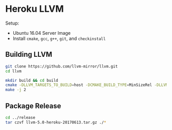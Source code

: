 # Heroku LLVM 

Setup: 

* Ubuntu 16.04 Server Image
* Install `cmake`, `gcc`, `g++`, `git`, and `checkinstall`

## Building LLVM
```bash
git clone https://github.com/llvm-mirror/llvm.git
cd llvm

mkdir build && cd build
cmake -DLLVM_TARGETS_TO_BUILD=host -DCMAKE_BUILD_TYPE=MinSizeRel -DLLVM_EXPERIMENTAL_TARGETS_TO_BUILD=WebAssembly -DLLVM_INCLUDE_EXAMPLES=OFF -DLLVM_INCLUDE_TESTS=OFF -DCLANG_INCLUDE_TESTS=OFF -DCMAKE_INSTALL_PREFIX=$(pwd)/../release ..
make -j 2 
```

## Package Release

```bash
cd ../release
tar czvf llvm-5.0-heroku-20170613.tar.gz ./*
```

